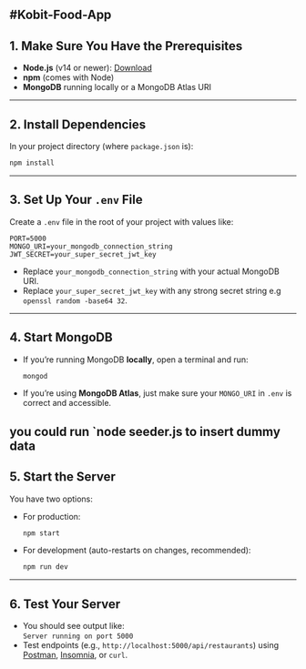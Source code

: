 #Kobit-Food-App
--
## 1. **Make Sure You Have the Prerequisites**
- **Node.js** (v14 or newer): [Download](https://nodejs.org/)
- **npm** (comes with Node)
- **MongoDB** running locally or a MongoDB Atlas URI

---

## 2. **Install Dependencies**

In your project directory (where `package.json` is):

```bash
npm install
```

---

## 3. **Set Up Your `.env` File**

Create a `.env` file in the root of your project with values like:

```
PORT=5000
MONGO_URI=your_mongodb_connection_string
JWT_SECRET=your_super_secret_jwt_key
```
- Replace `your_mongodb_connection_string` with your actual MongoDB URI.
- Replace `your_super_secret_jwt_key` with any strong secret string e.g `openssl random -base64 32`.


---

## 4. **Start MongoDB**

- If you’re running MongoDB **locally**, open a terminal and run:
  ```bash
  mongod
  ```
- If you’re using **MongoDB Atlas**, just make sure your `MONGO_URI` in `.env` is correct and accessible.


you could run `node seeder.js to insert dummy data
---

## 5. **Start the Server**

You have two options:
- For production:
  ```bash
  npm start
  ```
- For development (auto-restarts on changes, recommended):
  ```bash
  npm run dev
  ```

---

## 6. **Test Your Server**

- You should see output like:  
  `Server running on port 5000`
- Test endpoints (e.g., `http://localhost:5000/api/restaurants`) using [Postman](https://www.postman.com/), [Insomnia](https://insomnia.rest/), or `curl`.